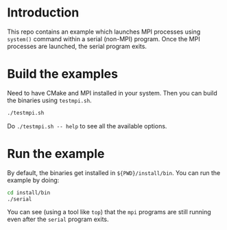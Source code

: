 Introduction
============

This repo contains an example which launches MPI processes using `system()`
command within a serial (non-MPI) program. Once the MPI processes are launched,
the serial program exits.

Build the examples
==================

Need to have CMake and MPI installed in your system. Then you can build the
binaries using `testmpi.sh`.

```sh
./testmpi.sh
```

Do `./testmpi.sh -- help` to see all the available options.

Run the example
===============

By default, the binaries get installed in `${PWD}/install/bin`.
You can run the example by doing:

```sh
cd install/bin
./serial
```

You can see (using a tool like `top`) that the `mpi` programs are still running
even after the `serial` program exits.
